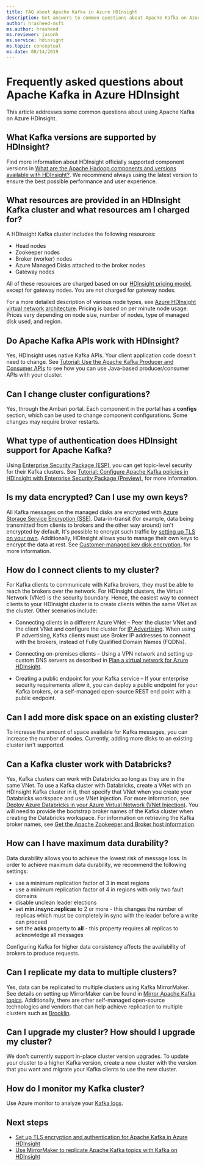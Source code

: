 ```yaml
---
title: FAQ about Apache Kafka in Azure HDInsight
description: Get answers to common questions about Apache Kafka on Azure HDInsight, a managed Hadoop cloud service.
author: hrasheed-msft
ms.author: hrasheed
ms.reviewer: jasonh
ms.service: hdinsight
ms.topic: conceptual
ms.date: 08/14/2019
---
```

# Frequently asked questions about Apache Kafka in Azure HDInsight

This article addresses some common questions about using Apache Kafka on Azure HDInsight.

## What Kafka versions are supported by HDInsight?

Find more information about HDInsight officially supported component versions in [What are the Apache Hadoop components and versions available with HDInsight?](../hdinsight-component-versioning.md#supported-hdinsight-versions). We recommend always using the latest version to ensure the best possible performance and user experience.

## What resources are provided in an HDInsight Kafka cluster and what resources am I charged for?

A HDInsight Kafka cluster includes the following resources:

* Head nodes
* Zookeeper nodes
* Broker (worker) nodes 
* Azure Managed Disks attached to the broker nodes
* Gateway nodes

All of these resources are charged based on our [HDInsight pricing model](https://azure.microsoft.com/pricing/details/hdinsight/), except for gateway nodes. You are not charged for gateway nodes.

For a more detailed description of various node types, see [Azure HDInsight virtual network architecture](../hdinsight-virtual-network-architecture.md). Pricing is based on per minute node usage. Prices vary depending on node size, number of nodes, type of managed disk used, and region.

## Do Apache Kafka APIs work with HDInsight?

Yes, HDInsight uses native Kafka APIs. Your client application code doesn't need to change. See [Tutorial: Use the Apache Kafka Producer and Consumer APIs](./apache-kafka-producer-consumer-api.md) to see how you can use Java-based producer/consumer APIs with your cluster.

## Can I change cluster configurations?

Yes, through the Ambari portal. Each component in the portal has a **configs** section, which can be used to change component configurations. Some changes may require broker restarts.

## What type of authentication does HDInsight support for Apache Kafka?

Using [Enterprise Security Package (ESP)](../domain-joined/apache-domain-joined-architecture.md), you can get topic-level security for their Kafka clusters. See [Tutorial: Configure Apache Kafka policies in HDInsight with Enterprise Security Package (Preview)](../domain-joined/apache-domain-joined-run-kafka.md), for more information.

## Is my data encrypted? Can I use my own keys?

All Kafka messages on the managed disks are encrypted with [Azure Storage Service Encryption (SSE)](../../storage/common/storage-service-encryption.md). Data-in-transit (for example, data being transmitted from clients to brokers and the other way around) isn't encrypted by default. It's possible to encrypt such traffic by [setting up TLS on your own](./apache-kafka-ssl-encryption-authentication.md). Additionally, HDInsight allows you to manage their own keys to encrypt the data at rest. See [Customer-managed key disk encryption](../disk-encryption.md), for more information.

## How do I connect clients to my cluster?

For Kafka clients to communicate with Kafka brokers, they must be able to reach the brokers over the network. For HDInsight clusters, the Virtual Network (VNet) is the security boundary. Hence, the easiest way to connect clients to your HDInsight cluster is to create clients within the same VNet as the cluster. Other scenarios include:

* Connecting clients in a different Azure VNet – Peer the cluster VNet and the client VNet and configure the cluster for [IP Advertising](apache-kafka-connect-vpn-gateway.md#configure-kafka-for-ip-advertising). When using IP advertising, Kafka clients must use Broker IP addresses to connect with the brokers, instead of Fully Qualified Domain Names (FQDNs).

* Connecting on-premises clients – Using a VPN network and setting up custom DNS servers as described in [Plan a virtual network for Azure HDInsight](../hdinsight-plan-virtual-network-deployment.md).

* Creating a public endpoint for your Kafka service – If your enterprise security requirements allow it, you can deploy a public endpoint for your Kafka brokers, or a self-managed open-source REST end point with a public endpoint.

## Can I add more disk space on an existing cluster?

To increase the amount of space available for Kafka messages, you can increase the number of nodes. Currently, adding more disks to an existing cluster isn't supported.

## Can a Kafka cluster work with Databricks? 

Yes, Kafka clusters can work with Databricks so long as they are in the same VNet. To use a Kafka cluster with Databricks, create a VNet with an HDInsight Kafka cluster in it, then specify that VNet when you create your Databricks workspace and use VNet injection. For more information, see [Deploy Azure Databricks in your Azure Virtual Network (VNet Injection)](https://docs.microsoft.com/azure/databricks/administration-guide/cloud-configurations/azure/vnet-inject). You will need to provide the bootstrap broker names of the Kafka cluster when creating the Databricks workspace. For information on retrieving the Kafka broker names, see [Get the Apache Zookeeper and Broker host information](https://docs.microsoft.com/azure/hdinsight/kafka/apache-kafka-get-started#getkafkainfo).

## How can I have maximum data durability?

Data durability allows you to achieve the lowest risk of message loss. In order to achieve maximum data durability, we recommend the following settings:

* use a minimum replication factor of 3 in most regions
* use a minimum replication factor of 4 in regions with only two fault domains
* disable unclean leader elections
* set **min.insync.replicas** to 2 or more - this changes the number of replicas which must be completely in sync with the leader before a write can proceed
* set the **acks** property to **all** - this property requires all replicas to acknowledge all messages

Configuring Kafka for higher data consistency affects the availability of brokers to produce requests.

## Can I replicate my data to multiple clusters?

Yes, data can be replicated to multiple clusters using Kafka MirrorMaker. See details on setting up MirrorMaker can be found in [Mirror Apache Kafka topics](apache-kafka-mirroring.md). Additionally, there are other self-managed open-source technologies and vendors that can help achieve replication to multiple clusters such as [Brooklin](https://github.com/linkedin/Brooklin/).

## Can I upgrade my cluster? How should I upgrade my cluster?

We don't currently support in-place cluster version upgrades. To update your cluster to a higher Kafka version, create a new cluster with the version that you want and migrate your Kafka clients to use the new cluster.

## How do I monitor my Kafka cluster?

Use Azure monitor to analyze your [Kafka logs](./apache-kafka-log-analytics-operations-management.md).

## Next steps

* [Set up TLS encryption and authentication for Apache Kafka in Azure HDInsight](./apache-kafka-ssl-encryption-authentication.md)
* [Use MirrorMaker to replicate Apache Kafka topics with Kafka on HDInsight](./apache-kafka-mirroring.md)
